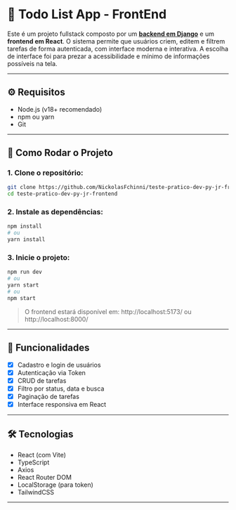 # 📝 Todo List App - FrontEnd

Este é um projeto fullstack composto por um [**backend em Django**](https://github.com/NickolasFchinni/teste-pratico-dev-py-jr) e um **frontend em React**. O sistema permite que usuários criem, editem e filtrem tarefas de forma autenticada, com interface moderna e interativa. A escolha de interface foi para prezar a acessibilidade e mínimo de informações possíveis na tela.

---

## ⚙️ Requisitos

- Node.js (v18+ recomendado)
- npm ou yarn
- Git

---

## 🚀 Como Rodar o Projeto

### 1. Clone o repositório:

```bash
git clone https://github.com/NickolasFchinni/teste-pratico-dev-py-jr-frontend.git
cd teste-pratico-dev-py-jr-frontend
```

### 2. Instale as dependências:

```bash
npm install
# ou
yarn install
```

### 3. Inicie o projeto:

```bash
npm run dev
# ou
yarn start
# ou
npm start
```

> O frontend estará disponível em: http://localhost:5173/ ou http://localhost:8000/

---

## 📌 Funcionalidades

- [x] Cadastro e login de usuários
- [x] Autenticação via Token
- [x] CRUD de tarefas
- [x] Filtro por status, data e busca
- [x] Paginação de tarefas
- [x] Interface responsiva em React

---

## 🛠️ Tecnologias

- React (com Vite)
- TypeScript
- Axios
- React Router DOM
- LocalStorage (para token)
- TailwindCSS

---
